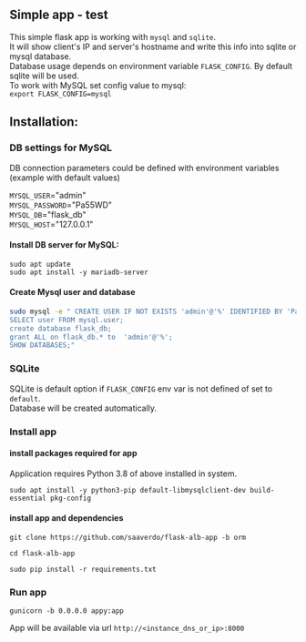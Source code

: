 ## Simple app - test
This simple flask app is working with `mysql` and `sqlite`.  
It will show client's IP and server's hostname and write this info into sqlite or mysql database.  
Database usage depends on environment variable `FLASK_CONFIG`. By default sqlite will be used.  
To work with MySQL set config value to mysql:  
`export FLASK_CONFIG=mysql`  

## Installation:
### DB settings for MySQL
DB connection parameters could be defined with environment variables (example with default values)  

`MYSQL_USER`="admin"      
`MYSQL_PASSWORD`="Pa55WD"   
`MYSQL_DB`="flask_db"     
`MYSQL_HOST`="127.0.0.1"  

#### Install DB server for MySQL:

```
sudo apt update
sudo apt install -y mariadb-server
```

#### Create Mysql user and database

```bash
sudo mysql -e " CREATE USER IF NOT EXISTS 'admin'@'%' IDENTIFIED BY 'Pa55WD';
SELECT user FROM mysql.user;
create database flask_db;
grant ALL on flask_db.* to  'admin'@'%';
SHOW DATABASES;"
```

### SQLite  
SQLite is default option if `FLASK_CONFIG` env var is not defined of set to `default`.  
Database will be created automatically.  


### Install app
#### install packages required for app
Application requires Python 3.8 of above installed in system.


```
sudo apt install -y python3-pip default-libmysqlclient-dev build-essential pkg-config
```

#### install app and dependencies

```
git clone https://github.com/saaverdo/flask-alb-app -b orm

cd flask-alb-app

sudo pip install -r requirements.txt
```

### Run app

```
gunicorn -b 0.0.0.0 appy:app
```

App will be available via url `http://<instance_dns_or_ip>:8000`  

   
